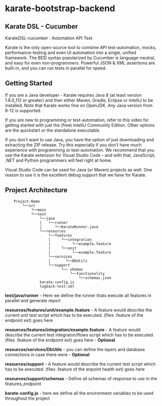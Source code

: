 # karate-bootstrap-backend

## Karate DSL - Cucumber

KarateDSL-cucumber : Automation API Test

Karate is the only open-source tool to combine API test-automation, mocks, performance-testing and even UI automation into a single, unified framework. 
The BDD syntax popularized by Cucumber is language-neutral, and easy for even non-programmers. Powerful JSON & XML assertions are built-in, and you can run tests in parallel for speed.


## Getting Started
If you are a Java developer - Karate requires Java 8 (at least version 1.8.0_112 or greater) and then either Maven, Gradle, Eclipse or IntelliJ to be installed. Note that Karate works fine on OpenJDK. Any Java version from 8-12 is supported.

If you are new to programming or test-automation, refer to this video for getting started with just the (free) IntelliJ Community Edition. Other options are the quickstart or the standalone executable.

If you don't want to use Java, you have the option of just downloading and extracting the ZIP release. Try this especially if you don't have much experience with programming or test-automation. We recommend that you use the Karate extension for Visual Studio Code - and with that, JavaScript, .NET and Python programmers will feel right at home.

Visual Studio Code can be used for Java (or Maven) projects as well. One reason to use it is the excellent debug support that we have for Karate.

## Project Architecture
```
    Project-Name
        └──src
            └──main
            └──test
                └──java
                |   └──runner
                |      └──KarateRunner.java
                └──resources
                    └──features
                    |     └──integration
                    |          └──example.feature
                    |     └──unit
                    |          └──example.feature
                    └──services
                    |       └──DbUtils
                    └──support
                          └── shemas
                              └──functionality
                                  └──schemas.json
                karate-config.js
                logback-test.xml   
```

**test/java/runner** - Here we define the runner thats execute all features in parallel and generate report

**resources/features/unit/example.feature** - A feature would describe the current unit test script which has to be executed. (files .feature of the endpoint ext) goes here

**resources/features/integration/example.feature** - A feature would describe the current test integraton/flows script which has to be executed. (files .feature of the endpoint ext) goes here - **Optional** 

**resources/services/DbUtils** - you can define the layers and database connections in case there were  - **Optional** 

**resources/support** - A feature would describe the current test script which has to be executed. (files .feature of the enpoint health ext) goes here

**resources/support/schemas** - Define all schemas of response to use in the features_endpoint

**karate-config.js** - here we define all the environment variables to be used throughout the project

